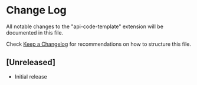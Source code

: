 # Change Log

All notable changes to the "api-code-template" extension will be documented in this file.

Check [Keep a Changelog](http://keepachangelog.com/) for recommendations on how to structure this file.

## [Unreleased]

- Initial release